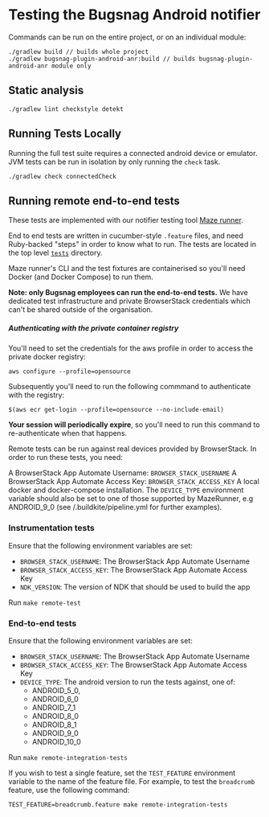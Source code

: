 # Testing the Bugsnag Android notifier

Commands can be run on the entire project, or on an individual module:

```shell
./gradlew build // builds whole project
./gradlew bugsnag-plugin-android-anr:build // builds bugsnag-plugin-android-anr module only
```

## Static analysis

```shell
./gradlew lint checkstyle detekt
```

## Running Tests Locally

Running the full test suite requires a connected android device or emulator. JVM tests can be run
in isolation by only running the `check` task.

```shell
./gradlew check connectedCheck
```

## Running remote end-to-end tests

These tests are implemented with our notifier testing tool [Maze runner](https://github.com/bugsnag/maze-runner).

End to end tests are written in cucumber-style `.feature` files, and need Ruby-backed "steps" in order to know what to run. The tests are located in the top level [`tests`](/tests/) directory.

Maze runner's CLI and the test fixtures are containerised so you'll need Docker (and Docker Compose) to run them.

__Note: only Bugsnag employees can run the end-to-end tests.__ We have dedicated test infrastructure and private BrowserStack credentials which can't be shared outside of the organisation.

##### Authenticating with the private container registry

You'll need to set the credentials for the aws profile in order to access the private docker registry:

```
aws configure --profile=opensource
```

Subsequently you'll need to run the following commmand to authenticate with the registry:

```
$(aws ecr get-login --profile=opensource --no-include-email)
```

__Your session will periodically expire__, so you'll need to run this command to re-authenticate when that happens.

Remote tests can be run against real devices provided by BrowserStack. In order to run these tests, you need:

A BrowserStack App Automate Username: `BROWSER_STACK_USERNAME`
A BrowserStack App Automate Access Key: `BROWSER_STACK_ACCESS_KEY`
A local docker and docker-compose installation.
The `DEVICE_TYPE` environment variable should also be set to one of those supported by MazeRunner, e.g ANDROID_9_0 (see /.buildkite/pipeline.yml for further examples).

### Instrumentation tests

Ensure that the following environment variables are set:

* `BROWSER_STACK_USERNAME`: The BrowserStack App Automate Username
* `BROWSER_STACK_ACCESS_KEY`: The BrowserStack App Automate Access Key
* `NDK_VERSION`: The version of NDK that should be used to build the app

Run `make remote-test`

### End-to-end tests

Ensure that the following environment variables are set:

* `BROWSER_STACK_USERNAME`: The BrowserStack App Automate Username
* `BROWSER_STACK_ACCESS_KEY`: The BrowserStack App Automate Access Key
* `DEVICE_TYPE`: The android version to run the tests against, one of: 
  * ANDROID_5_0, 
  * ANDROID_6_0
  * ANDROID_7_1
  * ANDROID_8_0
  * ANDROID_8_1
  * ANDROID_9_0
  * ANDROID_10_0
  
Run `make remote-integration-tests`

If you wish to test a single feature, set the `TEST_FEATURE` environment variable to the name of the feature file.
For example, to test the `breadcrumb` feature, use the following command:

`TEST_FEATURE=breadcrumb.feature make remote-integration-tests`
